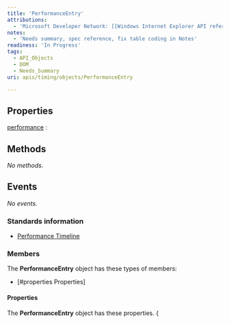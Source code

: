 ```yaml
---
title: 'PerformanceEntry'
attributions:
  - 'Microsoft Developer Network: [[Windows Internet Explorer API reference](http://msdn.microsoft.com/en-us/library/ie/hh828809%28v=vs.85%29.aspx) Article]'
notes:
  - 'Needs summary, spec reference, fix table coding in Notes'
readiness: 'In Progress'
tags:
  - API_Objects
  - DOM
  - Needs_Summary
uri: apis/timing/objects/PerformanceEntry

---
```

## Properties

[performance](/apis/timing/properties/performance)
:

## Methods

*No methods.*

## Events

*No events.*

### Standards information

-   [Performance Timeline](http://go.microsoft.com/fwlink/p/?linkid=257685)

### Members

The **PerformanceEntry** object has these types of members:

-   [\#properties Properties]

#### Properties

The **PerformanceEntry** object has these properties. {
